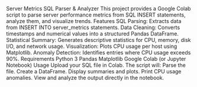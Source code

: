 Server Metrics SQL Parser & Analyzer
This project provides a Google Colab script to parse server performance metrics from SQL INSERT statements, analyze them, and visualize trends.
Features
SQL Parsing: Extracts data from INSERT INTO server_metrics statements.
Data Cleaning: Converts timestamps and numerical values into a structured Pandas DataFrame.
Statistical Summary: Generates descriptive statistics for CPU, memory, disk I/O, and network usage.
Visualization: Plots CPU usage per host using Matplotlib.
Anomaly Detection: Identifies entries where CPU usage exceeds 90%.
Requirements
Python 3
Pandas
Matplotlib
Google Colab (or Jupyter Notebook)
Usage
Upload your SQL file in Colab.
The script will:
Parse the file.
Create a DataFrame.
Display summaries and plots.
Print CPU usage anomalies.
View and analyze the output directly in the notebook.

